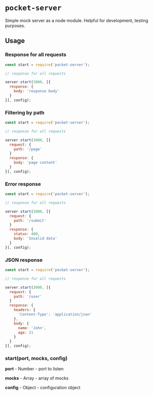 # `pocket-server`

Simple mock server as a node module. Helpful for development, testing purposes.

## Usage

### Response for all requests

```js
const start = require('pocket-server');

// response for all requests

server.start(3000, [{
  response: {
    body: 'response body'
  }
}], config);
```


### Filtering by path

```js
const start = require('pocket-server');

// response for all requests

server.start(3000, [{
  request: {
    path: '/page'
  }
  response: {
    body: 'page content'
  }
}], config);
```

### Error response

```js
const start = require('pocket-server');

// response for all requests

server.start(3000, [{
  request: {
    path: '/submit'
  }
  response: {
    status: 400,
    body: 'Invalid data'
  }
}], config);
```


### JSON response

```js
const start = require('pocket-server');

// response for all requests

server.start(3000, [{
  request: {
    path: '/user'
  }
  response: {
    headers: {
      'Content-Type': 'application/json'
    },
    body: {
      name: 'John',
      age: 21
    }
  }
}], config);
```

### start(port, mocks, config)

**port** - Number - port to listen

**mocks** - Array - array of mocks

**config** - Object - configuration object


